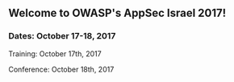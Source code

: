 ---
---

## Welcome to OWASP's AppSec Israel 2017! 

### Dates: October 17-18, 2017   

Training: October 17th, 2017   

Conference: October 18th, 2017
